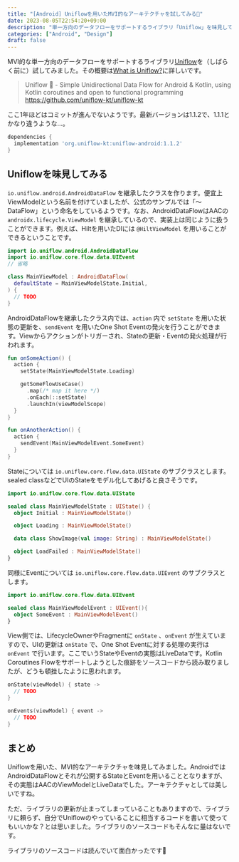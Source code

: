 ```yaml
---
title: "[Android] Uniflowを用いたMVI的なアーキテクチャを試してみる🦄"
date: 2023-08-05T22:54:20+09:00
description: "単一方向のデータフローをサポートするライブラリ「Uniflow」を味見してみます。"
categories: ["Android", "Design"]
draft: false
---
```


MVI的な単一方向のデータフローをサポートするライブラリ[Uniflow](https://github.com/uniflow-kt/uniflow-kt)を（しばらく前に）試してみました。その概要は[What is Uniflow?](https://github.com/uniflow-kt/uniflow-kt/blob/master/doc/what.md)に詳しいです。

> Uniflow 🦄 - Simple Unidirectional Data Flow for Android & Kotlin, using Kotlin coroutines and open to functional programming
> https://github.com/uniflow-kt/uniflow-kt

ここ1年ほどはコミットが進んでないようです。最新バージョンは1.1.2で、1.1.1とかなり違うような...。

```groovy
dependencies {
  implementation 'org.uniflow-kt:uniflow-android:1.1.2'
}
```

## Uniflowを味見してみる

`io.uniflow.android.AndroidDataFlow` を継承したクラスを作ります。便宜上ViewModelという名前を付けていましたが、公式のサンプルでは「〜DataFlow」という命名をしているようです。なお、AndroidDataFlowはAACの `androidx.lifecycle.ViewModel` を継承しているので、実装上は同じように扱うことができます。例えば、Hiltを用いたDIには `@HiltViewModel` を用いることができるということです。

```kotlin
import io.uniflow.android.AndroidDataFlow
import io.uniflow.core.flow.data.UIEvent
// 省略

class MainViewModel : AndroidDataFlow(
  defaultState = MainViewModelState.Initial,
) {
  // TODO
}
```

AndroidDataFlowを継承したクラス内では、`action` 内で `setState` を用いた状態の更新を、`sendEvent` を用いたOne Shot Eventの発火を行うことができます。Viewからアクションがトリガーされ、Stateの更新・Eventの発火処理が行われます。

```kotlin
fun onSomeAction() {
  action {
    setState(MainViewModelState.Loading)

    getSomeFlowUseCase()
      .map(/* map it here */)
      .onEach(::setState)
      .launchIn(viewModelScope)
  }
}

fun onAnotherAction() {
  action {
    sendEvent(MainViewModelEvent.SomeEvent)
  }
}
```

Stateについては `io.uniflow.core.flow.data.UIState` のサブクラスとします。sealed classなどでUIのStateをモデル化してあげると良さそうです。

```kotlin
import io.uniflow.core.flow.data.UIState

sealed class MainViewModelState : UIState() {
  object Initial : MainViewModelState()

  object Loading : MainViewModelState()

  data class ShowImage(val image: String) : MainViewModelState()

  object LoadFailed : MainViewModelState()
}
```

同様にEventについては `io.uniflow.core.flow.data.UIEvent` のサブクラスとします。

```kotlin
import io.uniflow.core.flow.data.UIEvent

sealed class MainViewModelEvent : UIEvent(){
  object SomeEvent : MainViewModelEvent()
}
```

View側では、LifecycleOwnerやFragmentに `onState` 、`onEvent` が生えていますので、UIの更新は `onState` で、One Shot Eventに対する処理の実行は `onEvent` で行います。ここでいうStateやEventの実態はLiveDataです。Kotlin Coroutines Flowをサポートしようとした痕跡をソースコードから読み取りましたが、どうも頓挫したように思われます。

```kotlin
onState(viewModel) { state ->
  // TODO
}
```

```kotlin
onEvents(viewModel) { event ->
  // TODO
}
```

## まとめ

Uniflowを用いた、MVI的なアーキテクチャを味見してみました。AndroidではAndroidDataFlowとそれが公開するStateとEventを用いることとなりますが、その実態はAACのViewModelとLiveDataでした。アーキテクチャとしては美しいですね。

ただ、ライブラリの更新が止まってしまっていることもありますので、ライブラリに頼らず、自分でUniflowのやっていることに相当するコードを書いて使ってもいいかな？とは思いました。ライブラリのソースコードもそんなに量はないです。

ライブラリのソースコードは読んでいて面白かったです🦄
